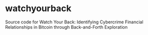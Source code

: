 # watchyourback
Source code for Watch Your Back: Identifying Cybercrime Financial Relationships in Bitcoin through Back-and-Forth Exploration
